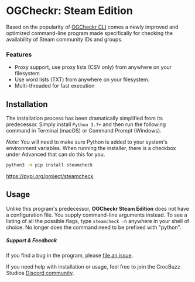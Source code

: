 # OGCheckr: Steam Edition

Based on the popularity of [OGCheckr CLI](https://github.com/checker/cli) comes a newly improved and optimized command-line program made specifically for checking the availability of Steam community IDs and groups.

### Features

- Proxy support, use proxy lists (CSV only) from anywhere on your filesystem
- Use word lists (TXT) from anywhere on your filesystem.
- Multi-threaded for fast execution

## Installation

The installation process has been dramatically simplified from its predecessor. Simply install `Python 3.7+` and then run the following command in Terminal (macOS) or Command Prompt (Windows).

_Note:_ You will need to make sure Python is added to your system's environment variables. When running the installer, there is a checkbox under Advanced that can do this for you.

```bash
python3 -m pip install steamcheck
```

https://pypi.org/project/steamcheck

## Usage

Unlike this program's predecessor, **OGCheckr Steam Edition** does not have a configuration file. You supply command-line arguments instead.
To see a listing of all the possible flags, type `steamcheck -h` anywhere in your shell of choice. No longer does the command need to be prefixed with "python".



##### Support & Feedback

If you find a bug in the program, please [file an issue](https://github.com/checker/steamcheck/issues).

If you need help with installation or usage, feel free to join the CrocBuzz Studios [Discord community](https://discord.gg/hpbQayV).

